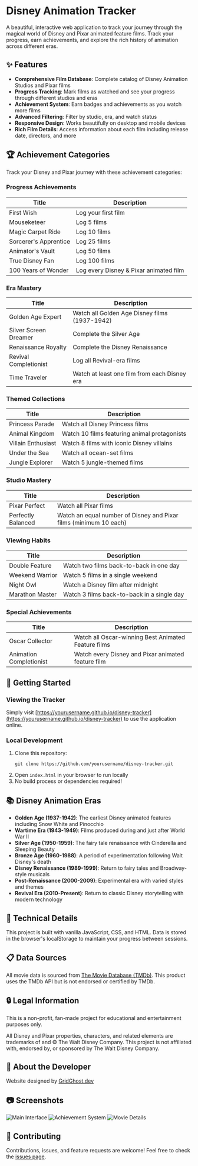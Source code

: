 # Disney Animation Tracker

A beautiful, interactive web application to track your journey through the magical world of Disney and Pixar animated feature films. Track your progress, earn achievements, and explore the rich history of animation across different eras.

## ✨ Features

- **Comprehensive Film Database**: Complete catalog of Disney Animation Studios and Pixar films
- **Progress Tracking**: Mark films as watched and see your progress through different studios and eras
- **Achievement System**: Earn badges and achievements as you watch more films
- **Advanced Filtering**: Filter by studio, era, and watch status
- **Responsive Design**: Works beautifully on desktop and mobile devices
- **Rich Film Details**: Access information about each film including release date, directors, and more

## 🏆 Achievement Categories

Track your Disney and Pixar journey with these achievement categories:

### Progress Achievements
| Title | Description |
|-------|-------------|
| First Wish | Log your first film |
| Mouseketeer | Log 5 films |
| Magic Carpet Ride | Log 10 films |
| Sorcerer's Apprentice | Log 25 films |
| Animator's Vault | Log 50 films |
| True Disney Fan | Log 100 films |
| 100 Years of Wonder | Log every Disney & Pixar animated film |

### Era Mastery
| Title | Description |
|-------|-------------|
| Golden Age Expert | Watch all Golden Age Disney films (1937-1942) |
| Silver Screen Dreamer | Complete the Silver Age |
| Renaissance Royalty | Complete the Disney Renaissance |
| Revival Completionist | Log all Revival-era films |
| Time Traveler | Watch at least one film from each Disney era |

### Themed Collections
| Title | Description |
|-------|-------------|
| Princess Parade | Watch all Disney Princess films |
| Animal Kingdom | Watch 10 films featuring animal protagonists |
| Villain Enthusiast | Watch 8 films with iconic Disney villains |
| Under the Sea | Watch all ocean-set films |
| Jungle Explorer | Watch 5 jungle-themed films |

### Studio Mastery
| Title | Description |
|-------|-------------|
| Pixar Perfect | Watch all Pixar films |
| Perfectly Balanced | Watch an equal number of Disney and Pixar films (minimum 10 each) |

### Viewing Habits
| Title | Description |
|-------|-------------|
| Double Feature | Watch two films back-to-back in one day |
| Weekend Warrior | Watch 5 films in a single weekend |
| Night Owl | Watch a Disney film after midnight |
| Marathon Master | Watch 3 films back-to-back in a single day |

### Special Achievements
| Title | Description |
|-------|-------------|
| Oscar Collector | Watch all Oscar-winning Best Animated Feature films |
| Animation Completionist | Watch every Disney and Pixar animated feature film |

## 🚀 Getting Started

### Viewing the Tracker
Simply visit [https://yourusername.github.io/disney-tracker](https://yourusername.github.io/disney-tracker) to use the application online.

### Local Development
1. Clone this repository:
   ```
   git clone https://github.com/yourusername/disney-tracker.git
   ```
2. Open `index.html` in your browser to run locally
3. No build process or dependencies required!

## 📚 Disney Animation Eras

- **Golden Age (1937-1942)**: The earliest Disney animated features including Snow White and Pinocchio
- **Wartime Era (1943-1949)**: Films produced during and just after World War II
- **Silver Age (1950-1959)**: The fairy tale renaissance with Cinderella and Sleeping Beauty
- **Bronze Age (1960-1988)**: A period of experimentation following Walt Disney's death
- **Disney Renaissance (1989-1999)**: Return to fairy tales and Broadway-style musicals
- **Post-Renaissance (2000-2009)**: Experimental era with varied styles and themes
- **Revival Era (2010-Present)**: Return to classic Disney storytelling with modern technology

## 📝 Technical Details

This project is built with vanilla JavaScript, CSS, and HTML. Data is stored in the browser's localStorage to maintain your progress between sessions.

## 📋 Data Sources

All movie data is sourced from [The Movie Database (TMDb)](https://www.themoviedb.org/). This product uses the TMDb API but is not endorsed or certified by TMDb.

## 🔒 Legal Information

This is a non-profit, fan-made project for educational and entertainment purposes only. 

All Disney and Pixar properties, characters, and related elements are trademarks of and © The Walt Disney Company. This project is not affiliated with, endorsed by, or sponsored by The Walt Disney Company.

## 🔗 About the Developer

Website designed by [GridGhost.dev](https://gridghost.dev)

## 📷 Screenshots

![Main Interface](screenshots/main.png)
![Achievement System](screenshots/achievements.png)
![Movie Details](screenshots/details.png)

## 🤝 Contributing

Contributions, issues, and feature requests are welcome! Feel free to check the [issues page](https://github.com/yourusername/disney-tracker/issues).
